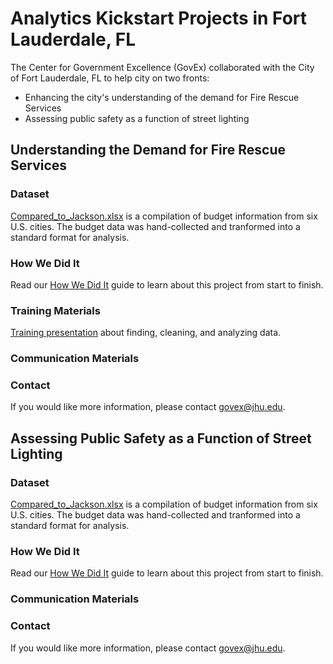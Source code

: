 # Analytics Kickstart Projects in Fort Lauderdale, FL

The Center for Government Excellence (GovEx) collaborated with the City of Fort Lauderdale, FL to help city on two fronts:
* Enhancing the city's understanding of the demand for Fire Rescue Services
* Assessing public safety as a function of street lighting

## Understanding the Demand for Fire Rescue Services 

### Dataset
[Compared_to_Jackson.xlsx](/Compared_to_Jackson.xlsx) is a compilation of budget information from six U.S. cities. The budget data was hand-collected and tranformed into a standard format for analysis.

### How We Did It
Read our [How We Did It](https://github.com/govex/Jackson/blob/master/Jackson%20-%20How%20We%20Did%20It.pdf) guide to learn about this project from start to finish.

### Training Materials
[Training presentation](https://github.com/govex/Jackson/blob/master/Jackson%20MS%20Training%20Presentation.pdf) about finding, cleaning, and analyzing data. 

### Communication Materials


### Contact
If you would like more information, please contact govex@jhu.edu.

## Assessing Public Safety as a Function of Street Lighting

### Dataset
[Compared_to_Jackson.xlsx](/Compared_to_Jackson.xlsx) is a compilation of budget information from six U.S. cities. The budget data was hand-collected and tranformed into a standard format for analysis.

### How We Did It
Read our [How We Did It](https://github.com/govex/Jackson/blob/master/Jackson%20-%20How%20We%20Did%20It.pdf) guide to learn about this project from start to finish.

### Communication Materials


### Contact
If you would like more information, please contact govex@jhu.edu.
